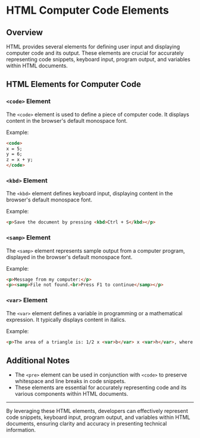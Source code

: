 
# HTML Computer Code Elements

## Overview

HTML provides several elements for defining user input and displaying computer code and its output. These elements are crucial for accurately representing code snippets, keyboard input, program output, and variables within HTML documents.

## HTML Elements for Computer Code

### `<code>` Element

The `<code>` element is used to define a piece of computer code. It displays content in the browser's default monospace font.

Example:
```html
<code>
x = 5;
y = 6;
z = x + y;
</code>
```

### `<kbd>` Element

The `<kbd>` element defines keyboard input, displaying content in the browser's default monospace font.

Example:
```html
<p>Save the document by pressing <kbd>Ctrl + S</kbd></p>
```

### `<samp>` Element

The `<samp>` element represents sample output from a computer program, displayed in the browser's default monospace font.

Example:
```html
<p>Message from my computer:</p>
<p><samp>File not found.<br>Press F1 to continue</samp></p>
```

### `<var>` Element

The `<var>` element defines a variable in programming or a mathematical expression. It typically displays content in italics.

Example:
```html
<p>The area of a triangle is: 1/2 x <var>b</var> x <var>h</var>, where <var>b</var> is the base, and <var>h</var> is the vertical height.</p>
```

## Additional Notes

- The `<pre>` element can be used in conjunction with `<code>` to preserve whitespace and line breaks in code snippets.
- These elements are essential for accurately representing code and its various components within HTML documents.

---

By leveraging these HTML elements, developers can effectively represent code snippets, keyboard input, program output, and variables within HTML documents, ensuring clarity and accuracy in presenting technical information.
